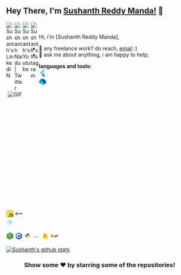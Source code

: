 

## Hey There, I'm [Sushanth Reddy Manda!]() 👋

<!-- <p align="left" style="display:none"> 
  <img src="https://komarev.com/ghpvc/?username=SushanthReddyManda&label=Views&color=blue&style=plastic" style="display:none" alt="sushanth" /> 
</p>
 -->
<!-- <a href="https://twitter.com/imthepk">
  <img align="left" alt="Pawan's Twitter" width="22px" src="https://cdn.jsdelivr.net/npm/simple-icons@v3/icons/twitter.svg" />
</a> -->
<!-- <a href="https://linkedin.com/in/sushanth2h">
  <img align="left" alt="Sushanth's Linkdein" width="22px" src="https://cdn.jsdelivr.net/npm/simple-icons@v3/icons/linkedin.svg" />
</a> -->

<!-- <a href="https://www.youtube.com/mtechviral/">
  <img align="left" alt="Pawan's Youtube" width="22px" src="https://cdn.jsdelivr.net/npm/simple-icons@v3/icons/youtube.svg" />
</a> -->


<!-- - 👯 I’m looking to collaborate on [Youtube](https://youtube.com/mtechviral). -->
<!-- - 🤔 I’m looking for help with VelocityX documentation. -->
<!-- - 💬 Ask me about Flutter or any tech-related stuff. -->
<!-- , [Linkedin - linkedin/in/sushanth2h](https://www.linkedin.com/in/sushanth2h/) -->

<!-- - 🔭 I’m currently studying Mathematics and computing, prefinal year; IIT Guwahati.
- 🌱 I’m currently learning more about BlockChain, Flutter and React.
- 📫 How to reach me: [Email - manda.sushanth@gmail.com](mailto:manda.sushanth@gmail.com) 
- 😄 Pronouns: He/His
- ⚡ Fun fact: I love to cook, Read Novels. -->

<!-- [![Twitter: imthepk](https://img.shields.io/twitter/follow/imthepk?style=social)](https://twitter.com/imthepk) -->
<!-- [![Linkedin: imthepk](https://img.shields.io/badge/-SushanthReddyManda-blue?style=flat-square&logo=Linkedin&logoColor=white&link=https://www.linkedin.com/in/sushanth2h/)](https://www.linkedin.com/in/sushanth2h/) -->
<!-- [![GitHub iampawan](https://img.shields.io/github/followers/SushanthReddyManda?label=follow&style=social)](https://github.com/SushanthReddyManda) -->
<!-- [![website](https://img.shields.io/badge/PortfolioWebsite-pawan.live-2648ff?style=flat-square&logo=google-chrome)](https://pawan.live/) -->


<!-- ### Hey there  -->

<a href="https://linkedin.com/in/sushanth2h">
  <img align="left" alt="Sushanth's LinkedIN" width="22px" src="https://raw.githubusercontent.com/peterthehan/peterthehan/master/assets/linkedin.svg" />
</a>

<a href="https://twitter.com/MandaSushanth_R">
  <img align="left" alt="Sushanth Naidu | Twitter" width="22px" src="https://raw.githubusercontent.com/peterthehan/peterthehan/master/assets/twitter.svg" />
</a>
<a href="https://www.youtube.com/@sushanthreddymanda/">
  <img align="left" alt="Sushanth's Youtube" width="22px" src="https://raw.githubusercontent.com/hussainweb/hussainweb/main/icons/youtube.png" />
</a>

<a href="https://www.instagram.com/sushanth.reddy._/">
  <img align="left" alt="Sushanth's Instagram" width="22px" src="https://raw.githubusercontent.com/hussainweb/hussainweb/main/icons/instagram.png" />
</a>

<!-- ![](https://visitor-badge.glitch.me/badge?page_id=abhisheknaiidu.abhisheknaiidu) -->
<p align="left" style="display:none"> 
  <img src="https://komarev.com/ghpvc/?username=SushanthReddyManda&label=Views&color=blue&style=plastic" style="display:none" alt="sushanth" /> 
</p>

<br />

Hi, i'm [Sushanth Reddy Manda], 




<!-- a passionate self-taught full stack web developer and a freelance software engineer from india. my passion for software lies with dreaming up ideas and making them come true with elegant interfaces. i take great care in the experience, architecture, and code quality of the things I build.

i am also an open-source enthusiast and maintainer. i learned a lot from the open-source community and i love how collaboration and knowledge sharing happened through open-source. -->


  <img align="right" alt="GIF" src="https://github.com/abhisheknaiidu/abhisheknaiidu/blob/master/code.gif?raw=true" width="500" height="320" />
  
- 💼 any freelance work? do reach, [email](mailto:manda.sushanth@gmail.com) :)
- 💬 ask me about anything, i am happy to help;

**languages and tools:**  
<code><img height="20" src="https://raw.githubusercontent.com/github/explore/80688e429a7d4ef2fca1e82350fe8e3517d3494d/topics/flutter/flutter.png"> </code>
<code><img height="20" src="https://raw.githubusercontent.com/github/explore/80688e429a7d4ef2fca1e82350fe8e3517d3494d/topics/dart/dart.png"> </code>
<code><img height="20" src="https://raw.githubusercontent.com/github/explore/80688e429a7d4ef2fca1e82350fe8e3517d3494d/topics/javascript/javascript.png"></code>
<code><img height="20" src="https://raw.githubusercontent.com/github/explore/80688e429a7d4ef2fca1e82350fe8e3517d3494d/topics/unity/unity.png"> </code>
<code><img height="20" src="https://raw.githubusercontent.com/github/explore/80688e429a7d4ef2fca1e82350fe8e3517d3494d/topics/react/react.png"></code>

<code><img height="20" src="https://raw.githubusercontent.com/github/explore/80688e429a7d4ef2fca1e82350fe8e3517d3494d/topics/nodejs/nodejs.png"></code>
<code><img height="20" src="https://raw.githubusercontent.com/github/explore/80688e429a7d4ef2fca1e82350fe8e3517d3494d/topics/cpp/cpp.png"></code>
<code><img height="20" src="https://raw.githubusercontent.com/github/explore/80688e429a7d4ef2fca1e82350fe8e3517d3494d/topics/python/python.png"></code>
<code><img height="20" src="https://raw.githubusercontent.com/github/explore/80688e429a7d4ef2fca1e82350fe8e3517d3494d/topics/mysql/mysql.png"></code>
<code><img height="20" src="https://raw.githubusercontent.com/github/explore/80688e429a7d4ef2fca1e82350fe8e3517d3494d/topics/firebase/firebase.png"></code>
<code><img height="20" src="https://raw.githubusercontent.com/github/explore/80688e429a7d4ef2fca1e82350fe8e3517d3494d/topics/git/git.png"></code>
  
<!-- <a href="https://github.com/SushanthReddyManda">
  <img align="center" src="https://github-readme-stats.vercel.app/api/top-langs/?username=SushanthReddyManda&theme=light&hide_langs_below=1" />
</a> -->
<a href="https://github.com/SushanthReddyManda">
 <img align="center" src="https://github-readme-stats.vercel.app/api?username=SushanthReddyManda&show_icons=true&theme=light&line_height=27" alt="Sushanth's github stats"/>
</a>
<!-- <a href="https://github.com/iampawan/FlutterExampleApps">
  <img align="center" src="https://github-readme-stats.vercel.app/api/pin/?username=SushanthReddyManda&repo=FlutterExampleApps&theme=light" />
</a>
<a href="https://github.com/iampawan/VelocityX">
 <img align="center" src="https://github-readme-stats.vercel.app/api/pin/?username=SushanthReddyManda&repo=VelocityX&theme=light" />
</a> -->

<div align="center" disable>

### Show some ❤️ by starring some of the repositories!

</div>
